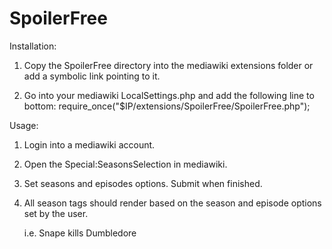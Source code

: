 SpoilerFree
===========

Installation:

1.  Copy the SpoilerFree directory into the mediawiki extensions folder or add a symbolic link pointing to it.

2.  Go into your mediawiki LocalSettings.php and add the following line to bottom:
    require_once("$IP/extensions/SpoilerFree/SpoilerFree.php");

Usage:

1.  Login into a mediawiki account.
2.  Open the Special:SeasonsSelection in mediawiki.
3.  Set seasons and episodes options. Submit when finished.
4.  All season tags should render based on the season and episode options set by the user.
    
    i.e.  <season id="1" episode="1">Snape kills Dumbledore</season>
